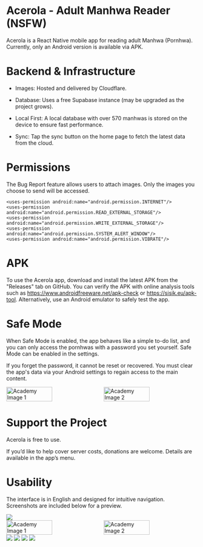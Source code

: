 # Acerola - Adult Manhwa Reader (NSFW)

Acerola is a React Native mobile app for reading adult Manhwa (Pornhwa). Currently, only an Android version is available via APK.

# Backend & Infrastructure

- Images: Hosted and delivered by Cloudflare.

- Database: Uses a free Supabase instance (may be upgraded as the project grows).

- Local First: A local database with over 570 manhwas is stored on the device to ensure fast performance.

- Sync: Tap the sync button on the home page to fetch the latest data from the cloud.

# Permissions

The Bug Report feature allows users to attach images. Only the images you choose to send will be accessed.

    <uses-permission android:name="android.permission.INTERNET"/>
    <uses-permission android:name="android.permission.READ_EXTERNAL_STORAGE"/>
    <uses-permission android:name="android.permission.WRITE_EXTERNAL_STORAGE"/>
    <uses-permission android:name="android.permission.SYSTEM_ALERT_WINDOW"/>
    <uses-permission android:name="android.permission.VIBRATE"/>

# APK

To use the Acerola app, download and install the latest APK from the "Releases" tab on GitHub. You can verify the APK with online analysis tools such as https://www.androidfreeware.net/apk-check or https://sisik.eu/apk-tool. Alternatively, use an Android emulator to safely test the app.

# Safe Mode

When Safe Mode is enabled, the app behaves like a simple to-do list, and you can only access the pornhwas with a password you set yourself. Safe Mode can be enabled in the settings.

If you forget the password, it cannot be reset or recovered. You must clear the app's data via your Android settings to regain access to the main content.

<div style="display: flex; flex-wrap: wrap; gap: 2%;">
  <img style='max-width: 720px' src="github/images/settings.webp" width="49%" alt="Academy Image 1" />
  <img style='max-width: 720px' src="github/images/todo.webp" width="49%" alt="Academy Image 2" />
</div>

# Support the Project
 
Acerola is free to use.

If you’d like to help cover server costs, donations are welcome. Details are available in the app’s menu.

# Usability

The interface is in English and designed for intuitive navigation. Screenshots are included below for a preview.

<img src="github/images/home.webp" style='max-width: 720px' />

<div style="display: flex; flex-wrap: wrap; gap: 2%;">
  <img style='max-width: 720px' src="github/images/academy.webp" width="49%" alt="Academy Image 1" />
  <img style='max-width: 720px' src="github/images/academy2.webp" width="49%" alt="Academy Image 2" />
</div>

<img src="github/images/library.webp" style='max-width: 720px' />

<img src="github/images/chapter.webp" style='max-width: 720px' />

<img src="github/images/menu.webp" style='max-width: 720px' />

<img src="github/images/random.webp" style='max-width: 720px' />